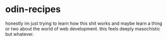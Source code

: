 # odin-recipes
honestly im just trying to learn how this shit works and maybe learn a thing or two about the world of web development. this feels deeply masochistic but whatever.
